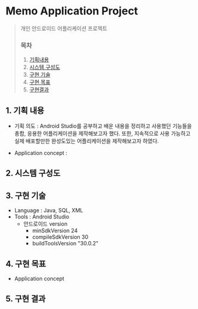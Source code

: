 # Memo Application Project

> 개인 안드로이드 어플리케이션 프로젝트
>
> ### 목차
>
> 1. [기획내용](#1-기획-내용)
> 2. [시스템 구성도](#2-시스템-구성도)
> 3. [구현 기술](#3-구현-기술)
> 4. [구현 목표](#4-구현-목표)
> 5. [구현결과](#5-구현-결과)



## 1. 기획 내용

* 기획 의도 : Android Studio를 공부하고 배운 내용을 정리하고 사용했던 기능들을 총합, 응용한 어플리케이션을 제작해보고자 했다. 또한, 지속적으로 사용 가능하고 실제 배포할만한 완성도있는 어플리케이션을 제작해보고자 하였다.

* Application concept : 



## 2. 시스템 구성도



## 3. 구현 기술

* Language : Java, SQL, XML
* Tools : Android Studio
  * 안드로이드 version
    * minSdkVersion 24
    * compileSdkVersion 30
    * buildToolsVersion "30.0.2"

## 4. 구현 목표

* Application concept



## 5. 구현 결과

